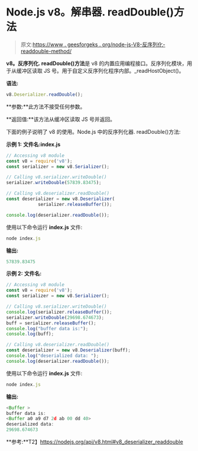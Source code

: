 # Node.js v8。解串器. readDouble()方法

> 原文:[https://www . geesforgeks . org/node-js-V8-反序列化-readdouble-method/](https://www.geeksforgeeks.org/node-js-v8-deserializer-readdouble-method/)

**v8。反序列化. readDouble()方法**是 v8 的内置应用编程接口。反序列化模块，用于从缓冲区读取 JS 号。用于自定义反序列化程序内部。_readHostObject()。

**语法:**

```js
v8.Deserializer.readDouble();
```

**参数:**此方法不接受任何参数。

**返回值:**该方法从缓冲区读取 JS 号并返回。

下面的例子说明了 v8 的使用。Node.js 中的反序列化器. readDouble()方法:

**示例 1:** **文件名:index.js**

```js
// Accessing v8 module
const v8 = require('v8');
const serializer = new v8.Serializer();

// Calling v8.serializer.writeDouble() 
serializer.writeDouble(57839.83475);

// Calling v8.deserializer.readDouble() 
const deserializer = new v8.Deserializer(
            serializer.releaseBuffer());

console.log(deserializer.readDouble());
```

使用以下命令运行 **index.js** 文件:

```js
node index.js
```

**输出:**

```js
57839.83475

```

**示例 2:** **文件名:**

```js
// Accessing v8 module
const v8 = require('v8');
const serializer = new v8.Serializer();

// Calling v8.serializer.writeDouble() 
console.log(serializer.releaseBuffer());
serializer.writeDouble(29698.674673);
buff = serializer.releaseBuffer();
console.log("buffer data is:");
console.log(buff);

// Calling v8.deserializer.readDouble() 
const deserializer = new v8.Deserializer(buff);
console.log("deserialized data: ");
console.log(deserializer.readDouble());
```

使用以下命令运行 **index.js** 文件:

```js
node index.js
```

**输出:**

```js
<Buffer >
buffer data is:
<Buffer a0 a9 d7 2d ab 00 dd 40>
deserialized data:
29698.674673

```

**参考:**T2】https://nodejs.org/api/v8.html#v8_deserializer_readdouble
